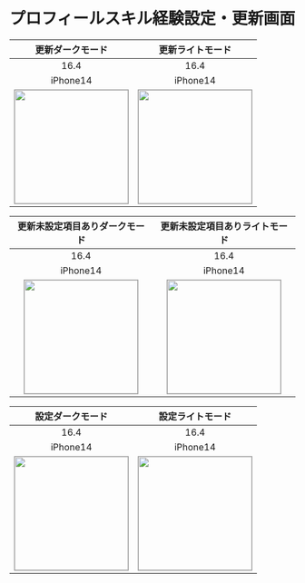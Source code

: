 # プロフィールスキル経験設定・更新画面

|更新ダークモード|更新ライトモード|
|:---:|:---:|
|16.4|16.4|
|iPhone14|iPhone14|
|<img src='../TestSnapshot/ReferenceImages_64/プロフィールスキル経験設定・更新画面/testProfileUpdateSkillViewController_更新_ダークモード_iPhone_16_4_390x844@3x.png' width='200' style='border: 1px solid #999' />|<img src='../TestSnapshot/ReferenceImages_64/プロフィールスキル経験設定・更新画面/testProfileUpdateSkillViewController_更新_ライトモード_iPhone_16_4_390x844@3x.png' width='200' style='border: 1px solid #999' />|

|更新未設定項目ありダークモード|更新未設定項目ありライトモード|
|:---:|:---:|
|16.4|16.4|
|iPhone14|iPhone14|
|<img src='../TestSnapshot/ReferenceImages_64/プロフィールスキル経験設定・更新画面/testProfileUpdateSkillViewController_更新_未設定項目あり_ダークモード_iPhone_16_4_390x844@3x.png' width='200' style='border: 1px solid #999' />|<img src='../TestSnapshot/ReferenceImages_64/プロフィールスキル経験設定・更新画面/testProfileUpdateSkillViewController_更新_未設定項目あり_ライトモード_iPhone_16_4_390x844@3x.png' width='200' style='border: 1px solid #999' />|

|設定ダークモード|設定ライトモード|
|:---:|:---:|
|16.4|16.4|
|iPhone14|iPhone14|
|<img src='../TestSnapshot/ReferenceImages_64/プロフィールスキル経験設定・更新画面/testProfileUpdateSkillViewController_設定_ダークモード_iPhone_16_4_390x844@3x.png' width='200' style='border: 1px solid #999' />|<img src='../TestSnapshot/ReferenceImages_64/プロフィールスキル経験設定・更新画面/testProfileUpdateSkillViewController_設定_ライトモード_iPhone_16_4_390x844@3x.png' width='200' style='border: 1px solid #999' />|

